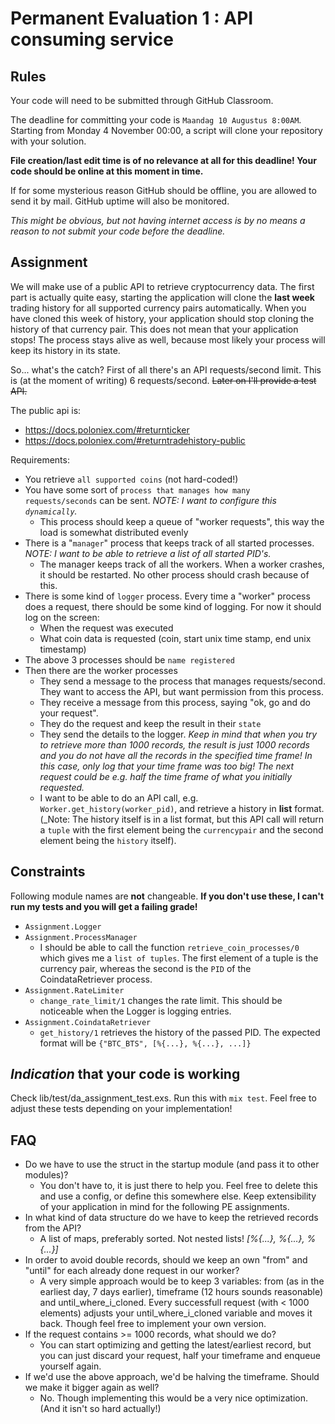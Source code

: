 # Permanent Evaluation 1 : API consuming service

## Rules

Your code will need to be submitted through GitHub Classroom.

The deadline for committing your code is `Maandag 10 Augustus 8:00AM`. Starting from Monday 4 November 00:00, a script will clone your repository with your solution.

__File creation/last edit time is of no relevance at all for this deadline! Your code should be online at this moment in time.__

If for some mysterious reason GitHub should be offline, you are allowed to send it by mail. GitHub uptime will also be monitored.

_This might be obvious, but not having internet access is by no means a reason to not submit your code before the deadline._

## Assignment

We will make use of a public API to retrieve cryptocurrency data. The first part is actually quite easy, starting the application will clone the **last week** trading history for all supported currency pairs automatically. When you have cloned this week of history, your application should stop cloning the history of that currency pair. This does not mean that your application stops! The process stays alive as well, because most likely your process will keep its history in its state.

So... what's the catch? First of all there's an API requests/second limit. This is (at the moment of writing) 6 requests/second. ~~Later on I'll provide a test API.~~

The public api is:
* https://docs.poloniex.com/#returnticker
* https://docs.poloniex.com/#returntradehistory-public

Requirements:

* You retrieve `all supported coins` (not hard-coded!)
* You have some sort of `process that manages how many requests/seconds` can be sent. _NOTE: I want to configure this `dynamically`._
  * This process should keep a queue of "worker requests", this way the load is somewhat distributed evenly
* There is a "`manager`" process that keeps track of all started processes. _NOTE: I want to be able to retrieve a list of all started PID's._
  * The manager keeps track of all the workers. When a worker crashes, it should be restarted. No other process should crash because of this.
* There is some kind of `logger` process. Every time a "worker" process does a request, there should be some kind of logging. For now it should log on the screen:
  * When the request was executed
  * What coin data is requested (coin, start unix time stamp, end unix timestamp)
* The above 3 processes should be `name registered`
* Then there are the worker processes
  * They send a message to the process that manages requests/second. They want to access the API, but want permission from this process.
  * They receive a message from this process, saying "ok, go and do your request".
  * They do the request and keep the result in their `state`
  * They send the details to the logger. _Keep in mind that when you try to retrieve more than 1000 records, the result is just 1000 records and you do not have all the records in the specified time frame! In this case, only log that your time frame was too big! The next request could be e.g. half the time frame of what you initially requested._
  * I want to be able to do an API call, e.g. `Worker.get_history(worker_pid)`, and retrieve a history in __list__ format. (_Note: The history itself is in a list format, but this API call will return a `tuple` with the first element being the `currencypair` and the second element being the `history` itself).

## Constraints

Following module names are __not__ changeable. __If you don't use these, I can't run my tests and you will get a failing grade!__

* `Assignment.Logger`
* `Assignment.ProcessManager`
  * I should be able to call the function `retrieve_coin_processes/0` which gives me a `list of tuples`. The first element of a tuple is the currency pair, whereas the second is the `PID` of the CoindataRetriever process.
* `Assignment.RateLimiter`
  * `change_rate_limit/1` changes the rate limit. This should be noticeable when the Logger is logging entries.
* `Assignment.CoindataRetriever`
  * `get_history/1` retrieves the history of the passed PID. The expected format will be `{"BTC_BTS", [%{...}, %{...}, ...]}`

## _Indication_ that your code is working

Check lib/test/da_assignment_test.exs. Run this with `mix test`. Feel free to adjust these tests depending on your implementation!

## FAQ

* Do we have to use the struct in the startup module (and pass it to other modules)?
  * You don't have to, it is just there to help you. Feel free to delete this and use a config, or define this somewhere else. Keep extensibility of your application in mind for the following PE assignments.
* In what kind of data structure do we have to keep the retrieved records from the API?
  * A list of maps, preferably sorted. Not nested lists!
_[%{...}, %{...}, %{...}]_
* In order to avoid double records, should we keep an own "from" and "until" for each already done request in our worker?
  * A very simple approach would be to keep 3 variables: from (as in the earliest day, 7 days earlier), timeframe (12 hours sounds reasonable) and until_where_i_cloned. Every successfull request (with < 1000 elements) adjusts your until_where_i_cloned variable and moves it back. Though feel free to implement your own version.
* If the request contains >= 1000 records, what should we do?
  * You can start optimizing and getting the latest/earliest record, but you can just discard your request, half your timeframe and enqueue yourself again.
* If we'd use the above approach, we'd be halving the timeframe. Should we make it bigger again as well?
  * No. Though implementing this would be a very nice optimization. (And it isn't so hard actually!)
  